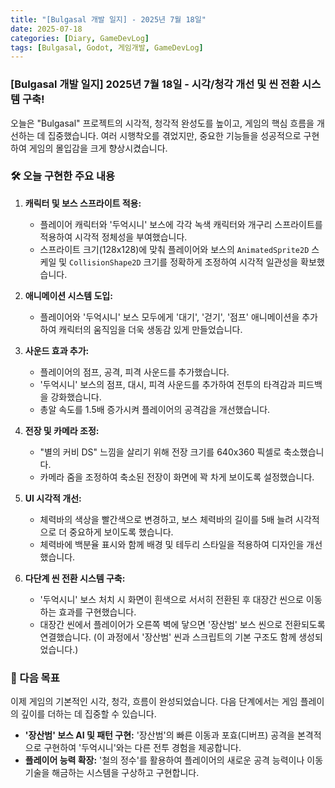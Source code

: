 ```yaml
---
title: "[Bulgasal 개발 일지] - 2025년 7월 18일"
date: 2025-07-18
categories: [Diary, GameDevLog]
tags: [Bulgasal, Godot, 게임개발, GameDevLog]
---
```


### [Bulgasal 개발 일지] 2025년 7월 18일 - 시각/청각 개선 및 씬 전환 시스템 구축!

오늘은 "Bulgasal" 프로젝트의 시각적, 청각적 완성도를 높이고, 게임의 핵심 흐름을 개선하는 데 집중했습니다. 여러 시행착오를 겪었지만, 중요한 기능들을 성공적으로 구현하여 게임의 몰입감을 크게 향상시켰습니다.

### 🛠️ 오늘 구현한 주요 내용

1.  **캐릭터 및 보스 스프라이트 적용:**
    *   플레이어 캐릭터와 '두억시니' 보스에 각각 녹색 캐릭터와 개구리 스프라이트를 적용하여 시각적 정체성을 부여했습니다.
    *   스프라이트 크기(128x128)에 맞춰 플레이어와 보스의 `AnimatedSprite2D` 스케일 및 `CollisionShape2D` 크기를 정확하게 조정하여 시각적 일관성을 확보했습니다.

2.  **애니메이션 시스템 도입:**
    *   플레이어와 '두억시니' 보스 모두에게 '대기', '걷기', '점프' 애니메이션을 추가하여 캐릭터의 움직임을 더욱 생동감 있게 만들었습니다.

3.  **사운드 효과 추가:**
    *   플레이어의 점프, 공격, 피격 사운드를 추가했습니다.
    *   '두억시니' 보스의 점프, 대시, 피격 사운드를 추가하여 전투의 타격감과 피드백을 강화했습니다.
    *   총알 속도를 1.5배 증가시켜 플레이어의 공격감을 개선했습니다.

4.  **전장 및 카메라 조정:**
    *   "별의 커비 DS" 느낌을 살리기 위해 전장 크기를 640x360 픽셀로 축소했습니다.
    *   카메라 줌을 조정하여 축소된 전장이 화면에 꽉 차게 보이도록 설정했습니다.

5.  **UI 시각적 개선:**
    *   체력바의 색상을 빨간색으로 변경하고, 보스 체력바의 길이를 5배 늘려 시각적으로 더 중요하게 보이도록 했습니다.
    *   체력바에 백분율 표시와 함께 배경 및 테두리 스타일을 적용하여 디자인을 개선했습니다.

6.  **다단계 씬 전환 시스템 구축:**
    *   '두억시니' 보스 처치 시 화면이 흰색으로 서서히 전환된 후 대장간 씬으로 이동하는 효과를 구현했습니다.
    *   대장간 씬에서 플레이어가 오른쪽 벽에 닿으면 '장산범' 보스 씬으로 전환되도록 연결했습니다. (이 과정에서 '장산범' 씬과 스크립트의 기본 구조도 함께 생성되었습니다.)

### 🚀 다음 목표

이제 게임의 기본적인 시각, 청각, 흐름이 완성되었습니다. 다음 단계에서는 게임 플레이의 깊이를 더하는 데 집중할 수 있습니다.

*   **'장산범' 보스 AI 및 패턴 구현:** '장산범'의 빠른 이동과 포효(디버프) 공격을 본격적으로 구현하여 '두억시니'와는 다른 전투 경험을 제공합니다.
*   **플레이어 능력 확장:** '철의 정수'를 활용하여 플레이어의 새로운 공격 능력이나 이동 기술을 해금하는 시스템을 구상하고 구현합니다.

